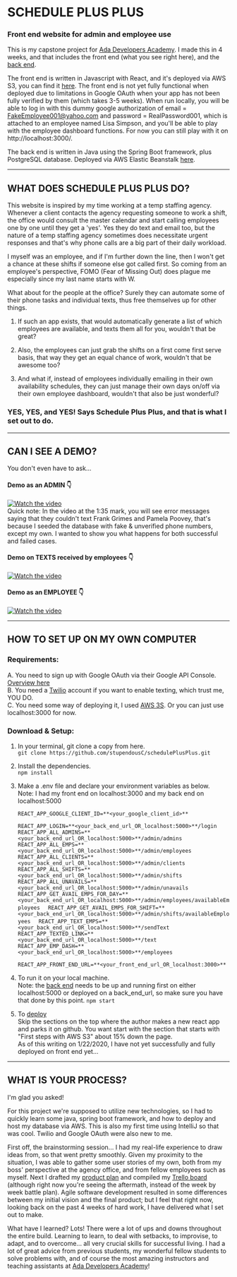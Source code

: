 # SCHEDULE PLUS PLUS
### Front end website for admin and employee use

This is my capstone project for <a href="https://adadevelopersacademy.org">Ada Developers Academy</a>.  I made this in 4 weeks, and that includes the front end (what you see right here), and the [back end](https://github.com/stupendousC/schedule).  

The front end is written in Javascript with React, and it's deployed via AWS S3, you can find it [here](http://schedplusplus.s3-website-us-west-2.amazonaws.com/).  The front end is not yet fully functional when deployed due to limitations in Google OAuth when your app has not been fully verified by them (which takes 3-5 weeks). When run locally, you will be able to log in with this dummy google authorization of email = FakeEmployee001@yahoo.com and password = RealPassword001, which is attached to an employee named Lisa Simpson, and you'll be able to play with the employee dashboard functions.  For now you can still play with it on http://localhost:3000/.

The back end is written in Java using the Spring Boot framework, plus PostgreSQL database.  Deployed via AWS Elastic Beanstalk [here](http://schedplusplusbackend.us-west-2.elasticbeanstalk.com/).

***

## WHAT DOES SCHEDULE PLUS PLUS DO?

This website is inspired by my time working at a temp staffing agency.  Whenever a client contacts the agency requesting someone to work a shift, the office would consult the master calendar and start calling employees one by one until they get a 'yes'.  Yes they do text and email too, but the nature of a temp staffing agency sometimes does necessitate urgent responses and that's why phone calls are a big part of their daily workload.

I myself was an employee, and if I'm further down the line, then I won't get a chance at these shifts if someone else got called first.  So coming from an employee's perspective, FOMO (Fear of Missing Out) does plague me especially since my last name starts with W.

What about for the people at the office?  Surely they can automate some of their phone tasks and individual texts, thus free themselves up for other things.  

1. If such an app exists, that would automatically generate a list of which employees are available, and texts them all for you, wouldn't that be great?  

2. Also, the employees can just grab the shifts on a first come first serve basis, that way they get an equal chance of work, wouldn't that be awesome too?  

3. And what if, instead of employees individually emailing in their own availability schedules, they can just manage their own days on/off via their own employee dashboard, wouldn't that also be just wonderful?

### YES, YES, and YES!   Says Schedule Plus Plus, and that is what I set out to do.

***

## CAN I SEE A DEMO?

You don't even have to ask... 
#### Demo as an ADMIN 👇  
[![Watch the video](https://img.youtube.com/vi/_9Q1ofPxcDg/hqdefault.jpg)](https://youtu.be/_9Q1ofPxcDg)  
Quick note: In the video at the 1:35 mark, you will see error messages saying that they couldn't text Frank Grimes and Pamela Poovey, that's because I seeded the database with fake & unverified phone numbers, except my own.  I wanted to show you what happens for both successful and failed cases.  

#### Demo on TEXTS received by employees 👇
[![Watch the video](https://img.youtube.com/vi/rvT_r7Nze6g/hqdefault.jpg)](https://youtu.be/rvT_r7Nze6g)

#### Demo as an EMPLOYEE 👇
[![Watch the video](https://img.youtube.com/vi/TMOkfiG8SKQ/hqdefault.jpg)](https://youtu.be/TMOkfiG8SKQ)

***

## HOW TO SET UP ON MY OWN COMPUTER
### Requirements: 
A. You need to sign up with Google OAuth via their Google API Console.  [Overview here](https://developers.google.com/identity/protocols/OAuth2)  
B. You need a [Twilio](https://www.twilio.com/) account if you want to enable texting, which trust me, YOU DO.  
C. You need some way of deploying it, I used [AWS 3S](https://aws.amazon.com/s3/?nc2=h_ql_prod_fs_s3).  Or you can just use localhost:3000 for now.

### Download & Setup:
1. In your terminal, git clone a copy from here.  
    `git clone https://github.com/stupendousC/schedulePlusPlus.git`

2. Install the dependencies.  
    `npm install`

3. Make a .env file and declare your environment variables as below.  
  Note: I had my front end on localhost:3000 and my back end on localhost:5000  

    `REACT_APP_GOOGLE_CLIENT_ID=**<your_google_client_id>**  `

    `REACT_APP_LOGIN=**<your_back_end_url_OR_localhost:5000>**/login  `
    `REACT_APP_ALL_ADMINS=**<your_back_end_url_OR_localhost:5000>**/admin/admins  `
    `REACT_APP_ALL_EMPS=**<your_back_end_url_OR_localhost:5000>**/admin/employees  `
    `REACT_APP_ALL_CLIENTS=**<your_back_end_url_OR_localhost:5000>**/admin/clients  `
    `REACT_APP_ALL_SHIFTS=**<your_back_end_url_OR_localhost:5000>**/admin/shifts  `
    `REACT_APP_ALL_UNAVAILS=**<your_back_end_url_OR_localhost:5000>**/admin/unavails  `
    `REACT_APP_GET_AVAIL_EMPS_FOR_DAY=**<your_back_end_url_OR_localhost:5000>**/admin/employees/availableEmployees  `
    `REACT_APP_GET_AVAIL_EMPS_FOR_SHIFT=**<your_back_end_url_OR_localhost:5000>**/admin/shifts/availableEmployees  ` 
    `REACT_APP_TEXT_EMPS=**<your_back_end_url_OR_localhost:5000>**/sendText  `
    `REACT_APP_TEXTED_LINK=**<your_back_end_url_OR_localhost:5000>**/text  `
    `REACT_APP_EMP_DASH=**<your_back_end_url_OR_localhost:5000>**/employees  `

    `REACT_APP_FRONT_END_URL=**<your_front_end_url_OR_localhost:3000>**  `
  
4. To run it on your local machine.  
  Note: the [back end](https://github.com/stupendousC/schedule) needs to be up and running first on either localhost:5000 or deployed on a back_end_url, so make sure you have that done by this point.
    `npm start`

5. To [deploy](https://medium.com/dailyjs/a-guide-to-deploying-your-react-app-with-aws-s3-including-https-a-custom-domain-a-cdn-and-58245251f081)  
  Skip the sections on the top where the author makes a new react app and parks it on github.  You want start with the section that starts with "First steps with AWS S3" about 15% down the page.   
  As of this writing on 1/22/2020, I have not yet successfully and fully deployed on front end yet...

***

## WHAT IS YOUR PROCESS?

I'm glad you asked!  

For this project we're supposed to utilize new technologies, so I had to quickly learn some java, spring boot framework, and how to deploy and host my database via AWS.  This is also my first time using IntelliJ so that was cool.  Twilio and Google OAuth were also new to me.  

First off, the brainstorming session... I had my real-life experience to draw ideas from, so that went pretty smoothly. Given my proximity to the situation, I was able to gather some user stories of my own, both from my boss' perspective at the agency office, and from fellow employees such as myself.  Next I drafted my [product plan](https://gist.github.com/stupendousC/d3046c125289f5071d1c3627355a928a) and compiled my [Trello board](https://trello.com/b/Q2nqP0Re/capstone) (although right now you're seeing the aftermath, instead of the week by week battle plan).  Agile software development resulted in some differences between my initial vision and the final product; but I feel that right now, looking back on the past 4 weeks of hard work, I have delivered what I set out to make.

What have I learned?  Lots!  There were a lot of ups and downs throughout the entire build.  Learning to learn, to deal with setbacks, to improvise, to adapt, and to overcome... all very crucial skills for successful living.  I had a lot of great advice from previous students, my wonderful fellow students to solve problems with, and of course the most amazing instructors and teaching assistants at [Ada Developers Academy](https://adadevelopersacademy.org)!
